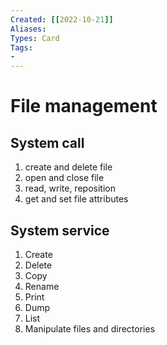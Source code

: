 ```yaml
---
Created: [[2022-10-21]]
Aliases: 
Types: Card
Tags: 
- 
---
```

# File management
## System call
1. create and delete file
2. open and close file
3. read, write, reposition
4. get and set file attributes
## System service
1. Create
2. Delete
3. Copy
4. Rename
5. Print
6. Dump
7. List
8. Manipulate
files and directories